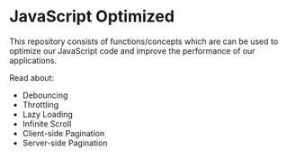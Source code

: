 # JavaScript Optimized
This repository consists of functions/concepts which are can be used to optimize our JavaScript code and improve the performance of our applications.

Read about:
- Debouncing
- Throttling
- Lazy Loading
- Infinite Scroll
- Client-side Pagination
- Server-side Pagination
